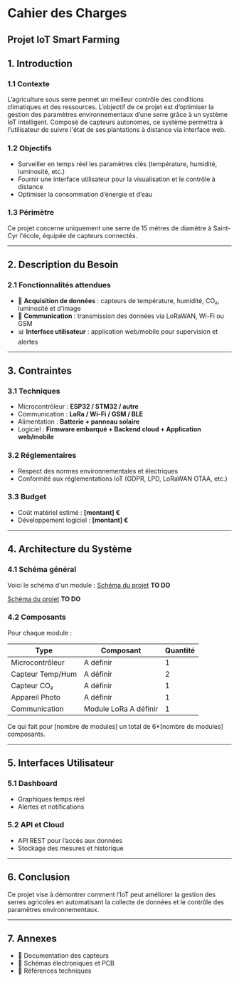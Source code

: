 # Cahier des Charges

## Projet IoT Smart Farming

## 1. Introduction

### 1.1 Contexte

L’agriculture sous serre permet un meilleur contrôle des conditions climatiques et des ressources. L’objectif de ce projet est d’optimiser la gestion des paramètres environnementaux d’une serre grâce à un système IoT intelligent. Composé de capteurs autonomes, ce système permettra à l'utilisateur de suivre l'état de ses plantations à distance via interface web.  

### 1.2 Objectifs

- Surveiller en temps réel les paramètres clés (température, humidité, luminosité, etc.)  
- Fournir une interface utilisateur pour la visualisation et le contrôle à distance  
- Optimiser la consommation d’énergie et d’eau  

### 1.3 Périmètre

Ce projet concerne uniquement une serre de 15 mètres de diamètre à Saint-Cyr l'école, équipée de capteurs connectés.  

---

## 2. Description du Besoin

### 2.1 Fonctionnalités attendues

- 📡 **Acquisition de données** : capteurs de température, humidité, CO₂, luminosité et d'image
- 📲 **Communication** : transmission des données via LoRaWAN, Wi-Fi ou GSM  
- 📊 **Interface utilisateur** : application web/mobile pour supervision et alertes  

---

## 3. Contraintes

### 3.1 Techniques

- Microcontrôleur : **ESP32 / STM32 / autre**  
- Communication : **LoRa / Wi-Fi / GSM / BLE**  
- Alimentation : **Batterie + panneau solaire**  
- Logiciel : **Firmware embarqué + Backend cloud + Application web/mobile**  

### 3.2 Réglementaires

- Respect des normes environnementales et électriques  
- Conformité aux réglementations IoT (GDPR, LPD, LoRaWAN OTAA, etc.)  

### 3.3 Budget

- Coût matériel estimé : **[montant] €**  
- Développement logiciel : **[montant] €**  

---

## 4. Architecture du Système

### 4.1 Schéma général

Voici le schéma d'un module :
[Schéma du projet](docs/ideas/module.excalidraw)
**TO DO**

[Schéma du projet](docs/ideas/draft.excalidraw)
**TO DO**

### 4.2 Composants  

Pour chaque module :

| Type | Composant | Quantité |
|------|----------|----------|  
| Microcontrôleur | A définir | 1 |  
| Capteur Temp/Hum | A définir | 2 |  
| Capteur CO₂ | A définir | 1 |
| Appareil Photo | A définir | 1 |  
| Communication | Module LoRa A définir | 1 |  

Ce qui fait pour [nombre de modules] un total de 6*[nombre de modules] composants.

---

## 5. Interfaces Utilisateur

### 5.1 Dashboard

- Graphiques temps réel  
- Alertes et notifications  

### 5.2 API et Cloud

- API REST pour l’accès aux données  
- Stockage des mesures et historique  

---

## 6. Conclusion

Ce projet vise à démontrer comment l’IoT peut améliorer la gestion des serres agricoles en automatisant la collecte de données et le contrôle des paramètres environnementaux.

---

## 7. Annexes

- 📎 Documentation des capteurs
- 📎 Schémas électroniques et PCB  
- 📎 Références techniques
